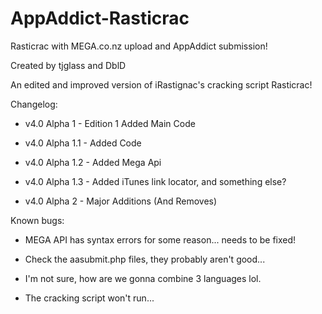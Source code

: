 AppAddict-Rasticrac
===================

Rasticrac with MEGA.co.nz upload and AppAddict submission!

Created by tjglass and DblD

An edited and improved version of iRastignac's cracking script Rasticrac!

Changelog:

- v4.0 Alpha 1 - Edition 1 Added Main Code

- v4.0 Alpha 1.1 - Added Code

- v4.0 Alpha 1.2 - Added Mega Api

- v4.0 Alpha 1.3 - Added iTunes link locator, and something else?

- v4.0 Alpha 2 - Major Additions (And Removes)

Known bugs:

- MEGA API has syntax errors for some reason... needs to be fixed!

- Check the aasubmit.php files, they probably aren't good...

- I'm not sure, how are we gonna combine 3 languages lol.

- The cracking script won't run...
